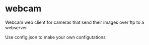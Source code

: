 # webcam
Webcam web client for cameras that send their images over ftp to a webserver

Use config.json to make your own configutations 

